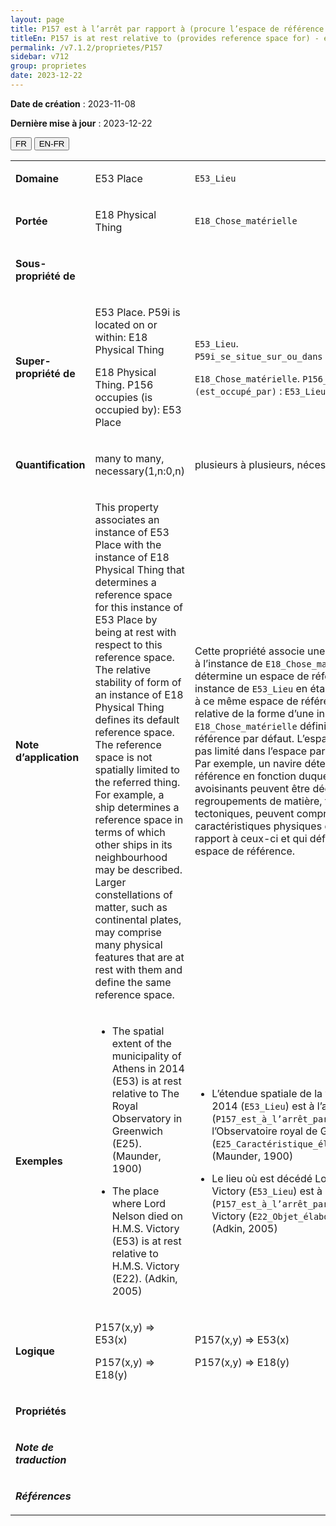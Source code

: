 ```yaml
---
layout: page
title: P157 est à l’arrêt par rapport à (procure l’espace de référence pour)
titleEn: P157 is at rest relative to (provides reference space for) - est à l’arrêt par rapport à (procure l’espace de référence pour)
permalink: /v7.1.2/proprietes/P157
sidebar: v712
group: proprietes
date: 2023-12-22
---
```


**Date de création** : 2023-11-08

**Dernière mise à jour** : 2023-12-22

<div class="lang-buttons">
 <button id="fr" class="activate">FR</button>
 <button id="en-fr">EN-FR</button>
</div>

<table>
<tbody>
<tr>
<td><p><strong>Domaine</strong></p></td>
<td class="en">
<p>E53 Place</p>
</td>
<td>
<p><code class="language-plaintext highlighter-rouge">E53_Lieu</code></p>
</td>
</tr>
<tr>
<td><p><strong>Portée</strong></p></td>
<td class="en">
<p>E18 Physical Thing</p>
</td>
<td>
<p><code class="language-plaintext highlighter-rouge">E18_Chose_matérielle</code></p>
</td>
</tr>
<tr>
<td><p><strong>Sous-propriété de</strong></p></td>
<td class="en">
</td>
<td>
</td>
</tr>
<tr>
<td><p><strong>Super-propriété de</strong></p></td>
<td class="en">
<p>E53 Place. P59i is located on or within: E18 Physical Thing</p>
<p>E18 Physical Thing. P156 occupies (is occupied by): E53 Place</p>
</td>
<td>
<p><code class="language-plaintext highlighter-rouge">E53_Lieu</code>. <code class="language-plaintext highlighter-rouge">P59i_se_situe_sur_ou_dans</code> : <code class="language-plaintext highlighter-rouge">E18_Chose_matérielle</code></p>
<p><code class="language-plaintext highlighter-rouge">E18_Chose_matérielle</code>. <code class="language-plaintext highlighter-rouge">P156_occupe (est_occupé_par)</code> : <code class="language-plaintext highlighter-rouge">E53_Lieu</code></p>
</td>
</tr>
<tr>
<td><p><strong>Quantification</strong></p></td>
<td class="en">
<p>many to many, necessary(1,n:0,n)</p>
</td>
<td>
<p>plusieurs à plusieurs, nécessaire (1,n:0,n)</p>
</td>
</tr>
<tr>
<td><p><strong>Note d’application</strong></p></td>
<td class="en">
<p>This property associates an instance of E53 Place with the instance of E18 Physical Thing that determines a reference space for this instance of E53 Place by being at rest with respect to this reference space. The relative stability of form of an instance of E18 Physical Thing defines its default reference space. The reference space is not spatially limited to the referred thing. For example, a ship determines a reference space in terms of which other ships in its neighbourhood may be described. Larger constellations of matter, such as continental plates, may comprise many physical features that are at rest with them and define the same reference space.</p>
</td>
<td>
<p>Cette propriété associe une instance de <code class="language-plaintext highlighter-rouge">E53_Lieu</code> à l’instance de <code class="language-plaintext highlighter-rouge">E18_Chose_matérielle</code> qui détermine un espace de référence pour cette instance de <code class="language-plaintext highlighter-rouge">E53_Lieu</code> en étant en arrêt par rapport à ce même espace de référence. La stabilité relative de la forme d’une instance de <code class="language-plaintext highlighter-rouge">E18_Chose_matérielle</code> définit son espace de référence par défaut. L’espace de référence n’est pas limité dans l’espace par la chose référencée. Par exemple, un navire détermine un espace de référence en fonction duquel des navires avoisinants peuvent être décrits. De grands regroupements de matière, tels que les plaques tectoniques, peuvent comprendre plusieurs caractéristiques physiques qui sont à l’arrêt par rapport à ceux-ci et qui définissent le même espace de référence.</p>
</td>
</tr>
<tr>
<td><p><strong>Exemples</strong></p></td>
<td class="en">
<ul>
<li><p>The spatial extent of the municipality of Athens in 2014 (E53) is at rest relative to The Royal Observatory in Greenwich (E25). (Maunder, 1900)</p>
</li>
<li><p>The place where Lord Nelson died on H.M.S. Victory (E53) is at rest relative to H.M.S. Victory (E22). (Adkin, 2005)</p>
</li>
</ul>
</td>
<td>
<ul>
<li><p>L’étendue spatiale de la ville d’Athènes en 2014 (<code class="language-plaintext highlighter-rouge">E53_Lieu</code>) est à l’arrêt par rapport à (<code class="language-plaintext highlighter-rouge">P157_est_à_l’arrêt_par_rapport_à</code>) l’Observatoire royal de Greenwich (<code class="language-plaintext highlighter-rouge">E25_Caractéristique_élaborée_par_l’humain</code>) (Maunder, 1900)</p>
</li>
<li><p>Le lieu où est décédé Lord Nelson sur le HMS Victory (<code class="language-plaintext highlighter-rouge">E53_Lieu</code>) est à l’arrêt par rapport au (<code class="language-plaintext highlighter-rouge">P157_est_à_l’arrêt_par_rapport_à</code>) HMS Victory (<code class="language-plaintext highlighter-rouge">E22_Objet_élaboré_par_l’humain</code>) (Adkin, 2005)</p>
</li>
</ul>
</td>
</tr>
<tr>
<td><p><strong>Logique</strong></p></td>
<td class="en">
<p>P157(x,y) ⇒ E53(x)</p>
<p>P157(x,y) ⇒ E18(y)</p>
</td>
<td>
<p>P157(x,y) ⇒ E53(x)</p>
<p>P157(x,y) ⇒ E18(y)</p>
</td>
</tr>
<tr>
<td><p><strong>Propriétés</strong></p></td>
<td class="en">
</td>
<td>
</td>
</tr>
<tr>
<td><p><strong><em>Note de traduction</em></strong></p></td>
<td colspan="2">
</td>
</tr>
<tr>
<td><p><strong><em>Références</em></strong></p></td>
<td colspan="2">
<p><em></em></p>
</td>
</tr>
</tbody>
</table>
